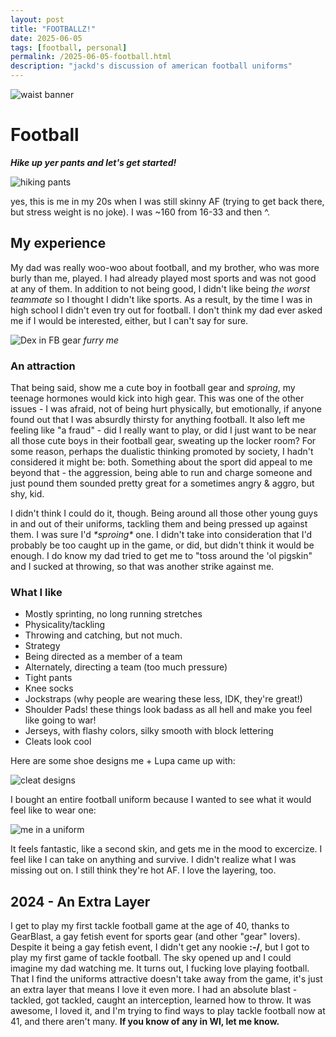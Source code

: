 ```yaml
---
layout: post
title: "FOOTBALLZ!"
date: 2025-06-05
tags: [football, personal]
permalink: /2025-06-05-football.html
description: "jackd's discussion of american football uniforms"
---
```

![waist banner](/images/waistbanner.jpg)

# Football

***Hike up yer pants and let's get started!***

![hiking pants](/images/hike_up.jpg)

yes, this is me in my 20s when I was still skinny AF (trying to get back there, but stress weight is no joke).  I was ~160 from 16-33 and then ^.

## My experience

My dad was really woo-woo about football, and my brother, who was more burly than me, played.  I had already played most sports and was not good at any of them.  In addition to not being good, I didn't like being *the worst teammate* so I thought I didn't like sports.  As a result, by the time I was in high school I didn't even try out for football.  I don't think my dad ever asked me if I would be interested, either, but I can't say for sure.

![Dex in FB gear](/images/furry_me.jpg) *furry me*

### An attraction

That being said, show me a cute boy in football gear and *sproing*, my teenage hormones would kick into high gear.  This was one of the other issues - I was afraid, not of being hurt physically, but emotionally, if anyone found out that I was absurdly thirsty for anything football.  It also left me feeling like "a fraud" - did I really want to play, or did I just want to be near all those cute boys in their football gear, sweating up the locker room?  For some reason, perhaps the dualistic thinking promoted by society, I hadn't considered it might be: both.  Something about the sport did appeal to me beyond that - the aggression, being able to run and charge someone and just pound them sounded pretty great for a sometimes angry & aggro, but shy, kid.

I didn't think I could do it, though.  Being around all those other young guys in and out of their uniforms, tackling them and being pressed up against them.  I was sure I'd *\*sproing\** one.  I didn't take into consideration that I'd probably be too caught up in the game, or did, but didn't think it would be enough.  I do know my dad tried to get me to "toss around the 'ol pigskin" and I sucked at throwing, so that was another strike against me.

### What I like

- Mostly sprinting, no long running stretches
- Physicality/tackling
- Throwing and catching, but not much.
- Strategy
- Being directed as a member of a team
- Alternately, directing a team (too much pressure)
- Tight pants
- Knee socks
- Jockstraps (why people are wearing these less, IDK, they're great!)
- Shoulder Pads!  these things look badass as all hell and make you feel like going to war!
- Jerseys, with flashy colors, silky smooth with block lettering
- Cleats look cool

Here are some shoe designs me + Lupa came up with:

![cleat designs](/images/shoe_design.jpg)

I bought an entire football uniform because I wanted to see what it would feel like to wear one:

![me in a uniform](/images/fb_helmet.jpg)

It feels fantastic, like a second skin, and gets me in the mood to excercize.  I feel like I can take on anything and survive.  I didn't realize what I was missing out on.  I still think they're hot AF.  I love the layering, too.

## 2024 - An Extra Layer

I get to play my first tackle football game at the age of 40, thanks to GearBlast, a gay fetish event for sports gear (and other "gear" lovers).  Despite it being a gay fetish event, I didn't get any nookie **:-/**, but I got to play my first game of tackle football.  The sky opened up and I could imagine my dad watching me.  It turns out, I fucking love playing football.  That I find the uniforms attractive doesn't take away from the game, it's just an extra layer that means I love it even more.  I had an absolute blast - tackled, got tackled, caught an interception, learned how to throw.  It was awesome, I loved it, and I'm trying to find ways to play tackle football now at 41, and there aren't many.  **If you know of any in WI, let me know.**
